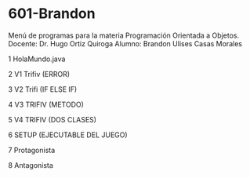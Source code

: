 # 601-Brandon

Menú de programas para la materia Programación Orientada a Objetos.
Docente: Dr. Hugo Ortiz Quiroga 
Alumno: Brandon Ulises Casas Morales 

1 HolaMundo.java

2 V1 Trifiv (ERROR)

3 V2 Trifi (IF ELSE IF)

4 V3 TRIFIV (METODO)

5 V4 TRIFIV (DOS CLASES)

6 SETUP (EJECUTABLE DEL JUEGO)

7 Protagonista

8 Antagonista
